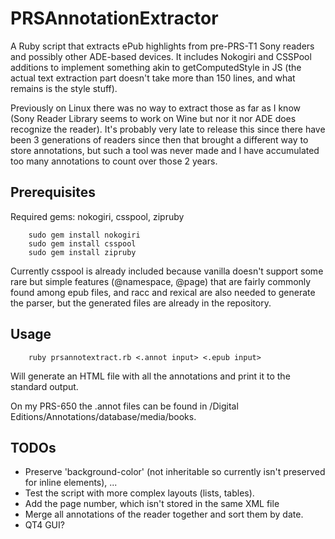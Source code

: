 PRSAnnotationExtractor
=======================

A Ruby script that extracts ePub highlights from pre-PRS-T1 Sony readers and possibly other ADE-based devices. It includes Nokogiri and CSSPool additions to implement something akin to getComputedStyle in JS (the actual text extraction part doesn't take more than 150 lines, and what remains is the style stuff).

Previously on Linux there was no way to extract those as far as I know (Sony Reader Library seems to work on Wine but nor it nor ADE does recognize the reader). It's probably very late to release this since there have been 3 generations of readers since then that brought a different way to store annotations, but such a tool was never made and I have accumulated too many annotations to count over those 2 years.

Prerequisites
------------

Required gems: nokogiri, csspool, zipruby

        sudo gem install nokogiri
        sudo gem install csspool
        sudo gem install zipruby

Currently csspool is already included because vanilla doesn't support some rare but simple features (@namespace, @page) that are fairly commonly found among epub files, and racc and rexical are also needed to generate the parser, but the generated files are already in the repository.

Usage
------------

        ruby prsannotextract.rb <.annot input> <.epub input>

Will generate an HTML file with all the annotations and print it to the standard output.

On my PRS-650 the .annot files can be found in /Digital Editions/Annotations/database/media/books.

TODOs
------------

*   Preserve 'background-color' (not inheritable so currently isn't preserved for inline elements), ...
*   Test the script with more complex layouts (lists, tables).
*   Add the page number, which isn't stored in the same XML file
*   Merge all annotations of the reader together and sort them by date.
*   QT4 GUI?
